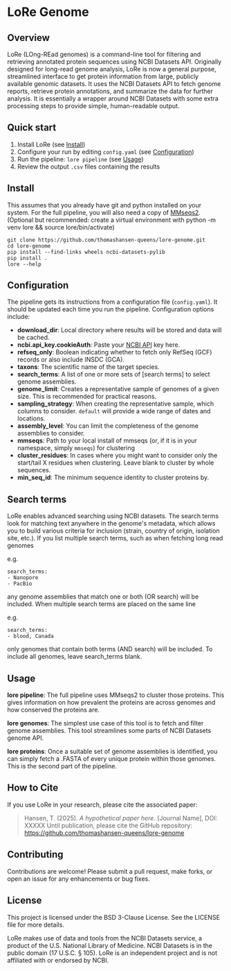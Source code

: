 # LoRe Genome

## Overview
LoRe (LOng-REad genomes) is a command-line tool for filtering and retrieving annotated protein sequences using NCBI Datasets API. Originally designed for long-read genome analysis, LoRe is now a general purpose, streamlined interface to get protein information from large, publicly available genomic datasets. It uses the NCBI Datasets API to fetch genome reports, retrieve protein annotations, and summarize the data for further analysis. It is essentially a wrapper around NCBI Datasets with some extra processing steps to provide simple, human-readable output.

## Quick start
1. Install LoRe (see [Install](#Install))
2. Configure your run by editing `config.yaml` (see [Configuration](#Configuration))
3. Run the pipeline: `lore pipeline` (see [Usage](#Usage))
4. Review the output `.csv` files containing the results

## Install
This assumes that you already have git and python installed on your system. For the full pipeline, you will also need a copy of [MMseqs2](https://github.com/soedinglab/MMseqs2).
(Optional but recommended: create a virtual environment with python -m venv lore && source lore/bin/activate)
```
git clone https://github.com/thomashansen-queens/lore-genome.git
cd lore-genome
pip install --find-links wheels ncbi-datasets-pylib
pip install .
lore --help
```

## Configuration
The pipeline gets its instructions from a configuration file (`config.yaml`). It should be updated each time you run the pipeline. Configuration options include:
- **download_dir**: Local directory where results will be stored and data will be cached.
- **ncbi.api_key.cookieAuth**: Paste your [NCBI API](https://support.nlm.nih.gov/knowledgebase/article/KA-05317/en-us) key here.
- **refseq_only**: Boolean indicating whether to fetch only RefSeq (GCF) records or also include INSDC (GCA).
- **taxons**: The scientific name of the target species.
- **search_terms**: A list of one or more sets of [search terms] to select genome assemblies.
- **genome_limit**: Creates a representative sample of genomes of a given size. This is recommended for practical reasons.
- **sampling_strategy**: When creating the representative sample, which columns to consider. `default` will provide a wide range of dates and locations.
- **assembly_level**: You can limit the completeness of the genome assemblies to consider.
- **mmseqs**: Path to your local install of mmseqs (or, if it is in your namespace, simply `mmseqs`) for clustering
- **cluster_residues**: In cases where you might want to consider only the start/tail X residues when clustering. Leave blank to cluster by whole sequences.
- **min_seq_id**: The minimum sequence identity to cluster proteins by.


## Search terms
LoRe enables advanced searching using NCBI datasets. The search terms look for matching text anywhere in the genome's metadata, which allows you to build various criteria for inclusion (strain, country of origin, isolation site, etc.). If you list multiple search terms, such as when fetching long read genomes

e.g.
```
search_terms:
- Nanopore
- PacBio
```

any genome assemblies that match one or both (OR search) will be included. When multiple search terms are placed on the same line

e.g.
```
search_terms:
- blood, Canada
```

only genomes that contain both terms (AND search) will be included. To include all genomes, leave search_terms blank.

## Usage
**lore pipeline**: The full pipeline uses MMseqs2 to cluster those proteins. This gives information on how prevalent the proteins are across genomes and how conserved the proteins are.

**lore genomes**: The simplest use case of this tool is to fetch and filter genome assemblies. This tool streamlines some parts of NCBI Datasets genome API.

**lore proteins**: Once a suitable set of genome assemblies is identified, you can simply fetch a .FASTA of every unique protein within those genomes. This is the second part of the pipeline.

## How to Cite
If you use LoRe in your research, please cite the associated paper:
> Hansen, T. (2025). *A hypothetical paper here*. [Journal Name], DOI: XXXXX
Until publication, please cite the GitHub repository:
https://github.com/thomashansen-queens/lore-genome

## Contributing
Contributions are welcome! Please submit a pull request, make forks, or open an issue for any enhancements or bug fixes.

## License
This project is licensed under the BSD 3-Clause License. See the LICENSE file for more details.

LoRe makes use of data and tools from the NCBI Datasets service, a product of the U.S. National Library of Medicine. NCBI Datasets is in the public domain (17 U.S.C. § 105). LoRe is an independent project and is not affiliated with or endorsed by NCBI.